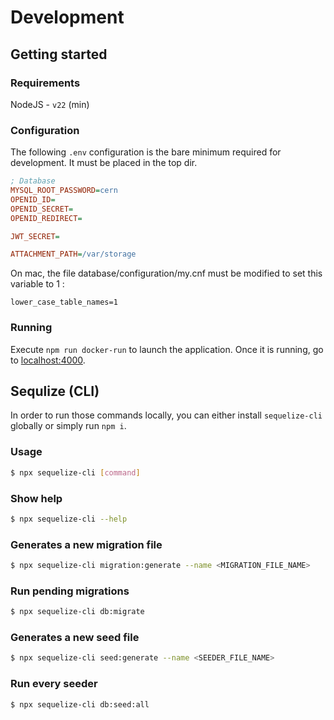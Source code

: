 # Development

## Getting started
### Requirements
NodeJS - `v22` (min)
### Configuration
The following `.env` configuration is the bare minimum required for development. It must be placed in the top dir. 
```ini
; Database
MYSQL_ROOT_PASSWORD=cern
OPENID_ID=
OPENID_SECRET=
OPENID_REDIRECT=

JWT_SECRET=

ATTACHMENT_PATH=/var/storage
```

On mac, the file database/configuration/my.cnf must be modified to set this variable to 1 : 
```
lower_case_table_names=1
```

### Running

Execute `npm run docker-run` to launch the application. Once it is running, go to [localhost:4000](localhost:4000).

## Sequlize (CLI)

In order to run those commands locally, you can either install `sequelize-cli` globally or simply run `npm i`.

### Usage
```sh
$ npx sequelize-cli [command]
```

### Show help
```sh
$ npx sequelize-cli --help
```

### Generates a new migration file
```sh
$ npx sequelize-cli migration:generate --name <MIGRATION_FILE_NAME>
```

### Run pending migrations
```sh
$ npx sequelize-cli db:migrate
```

### Generates a new seed file
```sh
$ npx sequelize-cli seed:generate --name <SEEDER_FILE_NAME>
```

### Run every seeder
```sh
$ npx sequelize-cli db:seed:all
```
